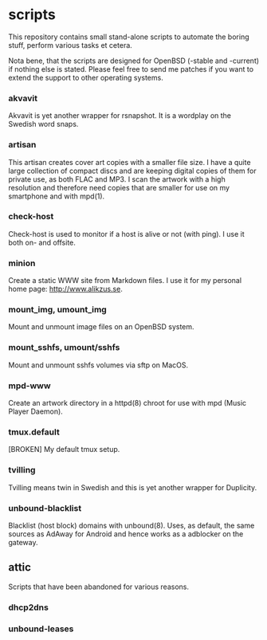 scripts
=======

This repository contains small stand-alone scripts to automate the boring stuff,
perform various tasks et cetera.

Nota bene, that the scripts are designed for OpenBSD (-stable and -current) if
nothing else is stated. Please feel free to send me patches if you want to
extend the support to other operating systems.

### akvavit

Akvavit is yet another wrapper for rsnapshot. It is a wordplay on the Swedish
word snaps.

### artisan

This artisan creates cover art copies with a smaller file size. I have a quite
large collection of compact discs and are keeping digital copies of them for
private use, as both FLAC and MP3. I scan the artwork with a high resolution
and therefore need copies that are smaller for use on my smartphone and with
mpd(1).

### check-host

Check-host is used to monitor if a host is alive or not (with ping). I use it
both on- and offsite.

### minion

Create a static WWW site from Markdown files. I use it for my personal home
page: http://www.alikzus.se.

### mount_img, umount_img

Mount and unmount image files on an OpenBSD system.

### mount_sshfs, umount/sshfs

Mount and unmount sshfs volumes via sftp on MacOS.

### mpd-www

Create an artwork directory in a httpd(8) chroot for use with mpd (Music Player
Daemon).

### tmux.default

[BROKEN] My default tmux setup.

### tvilling

Tvilling means twin in Swedish and this is yet another wrapper for Duplicity.

### unbound-blacklist

Blacklist (host block) domains with unbound(8). Uses, as default, the same
sources as AdAway for Android and hence works as a adblocker on the gateway.

attic
-----

Scripts that have been abandoned for various reasons.

### dhcp2dns

### unbound-leases

